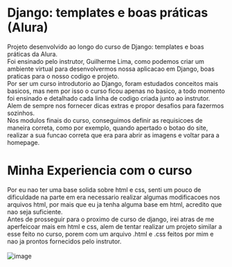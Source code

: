 # Django: templates e boas práticas (Alura)
Projeto desenvolvido ao longo do curso de Django: templates e boas práticas da Alura. <br>
Foi ensinado pelo instrutor, Guilherme Lima, como podemos criar um ambiente virtual para desenvolvermos nossa aplicacao em Django, boas praticas para o nosso codigo e projeto.<br>
Por ser um curso introdutorio ao Django, foram estudados conceitos mais basicos, mas nem por isso o curso ficou apenas no basico, a todo momento foi ensinado e detalhado cada
linha de codigo criada junto ao instrutor. Alem de sempre nos fornecer dicas extras e propor desafios para fazermos sozinhos. <br>
Nos modulos finais do curso, conseguimos definir as requisicoes de maneira correta, como por exemplo, quando apertado o botao do site, realizar a sua funcao correta que era para abrir as imagens e voltar para a homepage.

# Minha Experiencia com o curso
Por eu nao ter uma base solida sobre html e css, senti um pouco de dificuldade na parte em era necessario realizar algumas modificacoes nos arquivos html, por mais que eu ja tenha alguma base em html, acredito que nao seja suficiente. <br>
Antes de prosseguir para o proximo de curso de django, irei atras de me aperfeicoar mais em html e css, alem de tentar realizar um projeto similar a esse feito no curso, porem com um arquivo .html e .css feitos por mim e nao ja prontos fornecidos pelo instrutor.<br>
<br>
![image](https://user-images.githubusercontent.com/111712037/226152269-9324a132-fa37-4408-9b1c-5fefc9742200.png)
